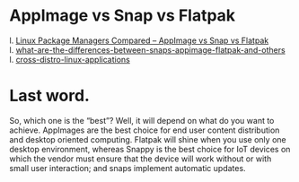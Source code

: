 # AppImage vs Snap vs Flatpak

l. [Linux Package Managers Compared – AppImage vs Snap vs Flatpak](https://www.ostechnix.com/linux-package-managers-compared-appimage-vs-snap-vs-flatpak)   
l. [what-are-the-differences-between-snaps-appimage-flatpak-and-others ](https://askubuntu.com/questions/866511/what-are-the-differences-between-snaps-appimage-flatpak-and-others)    
l. [cross-distro-linux-applications](https://medium.com/nitrux/cross-distro-linux-applications-1169c3077136) 


# Last word.
  So, which one is the “best”? Well, it will depend on what do you want to achieve. AppImages are the best choice for end user content distribution and desktop oriented computing. Flatpak will shine when you use only one desktop environment, whereas Snappy is the best choice for IoT devices on which the vendor must ensure that the device will work without or with small user interaction; and snaps implement automatic updates.
